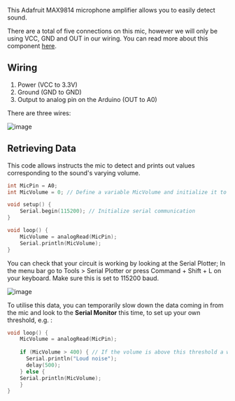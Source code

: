 This Adafruit MAX9814 microphone amplifier allows you to easily detect sound.

There are a total of five connections on this mic, however we will only be using VCC, GND and OUT in our wiring. You can read more about this component [here](https://cdn-learn.adafruit.com/downloads/pdf/adafruit-agc-electret-microphone-amplifier-max9814.pdf).

## Wiring 

1. Power (VCC to 3.3V)
2. Ground (GND to GND)
3. Output to analog pin on the Arduino (OUT to A0)

There are three wires:

![image](https://github.com/creativetechnologylab/physicalComputingTutorials/assets/64136454/2d470c51-bece-43ad-9ad9-325162773fdd)

## Retrieving Data 

This code allows instructs the mic to detect and prints out values corresponding to the sound's varying volume.

```c++
int MicPin = A0; 
int MicVolume = 0; // Define a variable MicVolume and initialize it to 0

void setup() {
    Serial.begin(115200); // Initialize serial communication
}

void loop() {
    MicVolume = analogRead(MicPin); 
    Serial.println(MicVolume);
}
```

You can check that your circuit is working by looking at the Serial Plotter; In the menu bar go to Tools &gt; Serial Plotter or press Command + Shift + L on your keyboard. Make sure this is set to 115200 baud.

![image](https://github.com/creativetechnologylab/physicalComputingTutorials/assets/64136454/3ab5bcb0-69fd-45b3-904e-ff0c301065d0)

To utilise this data, you can temporarily slow down the data coming in from the mic and look to the **Serial Monitor** this time, to set up your own threshold, e.g. :

```c++
void loop() {
    MicVolume = analogRead(MicPin); 
    
    if (MicVolume > 400) { // If the volume is above this threshold a warning comes up in the Serial Monitor
      Serial.println("Loud noise");
      delay(500);
    } else {
    Serial.println(MicVolume); 
    }
}
```
